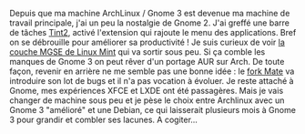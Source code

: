 <!-- title: Gnome 3 pour un usage professionnel ? -->
<!-- category: Archlinux -->

Depuis que ma machine ArchLinux / Gnome 3 est devenue ma machine de travail
principale, j'ai un peu la nostalgie de Gnome 2. <!-- more -->J'ai greffé une barre de
tâches [Tint2](http://code.google.com/p/tint2/), activé l'extension qui
rajoute le menu des applications. Bref on se débrouille pour améliorer sa
productivité ! Je suis curieux de voir [la couche MGSE de Linux
Mint](http://blog.linuxmint.com/?p=1851) qui va sortir sous peu. Si ça comble
les manques de Gnome 3 on peut rêver d'un portage AUR sur Arch. De toute
façon, revenir en arrière ne me semble pas une bonne idée : le [fork
Mate](https://github.com/Perberos/Mate-Desktop-Environment) va introduire son
lot de bugs et il n'a pas vocation à évoluer. Je reste attaché à Gnome, mes
expériences XFCE et LXDE ont été passagères. Mais je vais changer de machine
sous peu et je pèse le choix entre Archlinux avec un Gnome 3 "amélioré" et
une Debian, ce qui laisserait plusieurs mois à Gnome 3 pour grandir et combler
ses lacunes. A cogiter...
